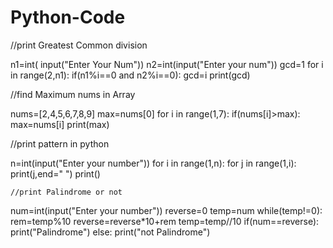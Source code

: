 # Python-Code
//print Greatest Common division

n1=int( input("Enter Your Num"))
n2=int(input("Enter your num"))
gcd=1
for i in range(2,n1):
    if(n1%i==0 and n2%i==0):
        gcd=i
print(gcd)

//find Maximum nums in Array

nums=[2,4,5,6,7,8,9]
max=nums[0]
for i in range(1,7):
    if(nums[i]>max):
        max=nums[i]
print(max)


//print pattern in python

n=int(input("Enter your number"))
for i in range(1,n):
    for j in range(1,i):
        print(j,end=" ")
    print()

    //print Palindrome or not

    
num=int(input("Enter your number"))
reverse=0
temp=num
while(temp!=0):
    rem=temp%10
    reverse=reverse*10+rem
    temp=temp//10
if(num==reverse):
    print("Palindrome")
else:
    print("not Palindrome")
